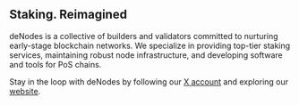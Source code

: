## Staking. Reimagined

deNodes is a collective of builders and validators committed to nurturing early-stage blockchain networks. We specialize in providing top-tier staking services, maintaining robust node infrastructure, and developing software and tools for PoS chains.

Stay in the loop with deNodes by following our [X account](https://x.com/denodes_io) and exploring our [website](http://denodes.io/).
